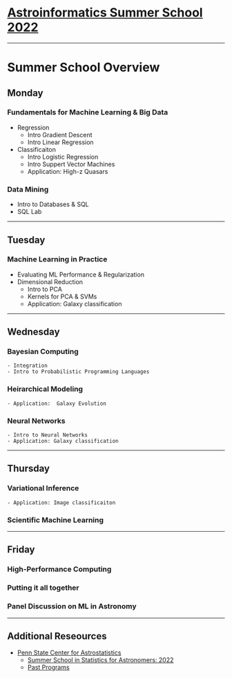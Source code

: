 # [Astroinformatics Summer School 2022](https://sites.psu.edu/astrostatistics/astroinfo-su22/)

-----
# Summer School Overview
## Monday
### Fundamentals for Machine Learning & Big Data
- Regression
  - Intro Gradient Descent
  - Intro Linear Regression
- Classificaiton
  - Intro Logistic Regression
  - Intro Suppert Vector Machines
  - Application: High-z Quasars

### Data Mining
- Intro to Databases & SQL
- SQL Lab

-----

## Tuesday
### Machine Learning in Practice
- Evaluating ML Performance & Regularization
- Dimensional Reduction
  - Intro to PCA
  - Kernels for PCA & SVMs
  - Application: Galaxy classification

-----

## Wednesday
### Bayesian Computing
    - Integration
    - Intro to Probabilistic Programming Languages
### Heirarchical Modeling
    - Application:  Galaxy Evolution
### Neural Networks
    - Intro to Neural Networks
    - Application: Galaxy classification

-----

## Thursday
### Variational Inference
    - Application: Image classificaiton
### Scientific Machine Learning

-----

## Friday
### High-Performance Computing
### Putting it all together
### Panel Discussion on ML in Astronomy

-----

## Additional Reseources
- [Penn State Center for Astrostatistics](https://sites.psu.edu/astrostatistics/)
  - [Summer School in Statistics for Astronomers: 2022](https://sites.psu.edu/astrostatistics/su22/#astrostat)
  - [Past Programs](https://sites.psu.edu/astrostatistics/past-programs/) 
